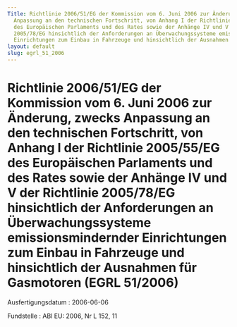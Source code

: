 ```yaml
---
Title: Richtlinie 2006/51/EG der Kommission vom 6. Juni 2006 zur Änderung, zwecks
  Anpassung an den technischen Fortschritt, von Anhang I der Richtlinie 2005/55/EG
  des Europäischen Parlaments und des Rates sowie der Anhänge IV und V der Richtlinie
  2005/78/EG hinsichtlich der Anforderungen an Überwachungssysteme emissionsmindernder
  Einrichtungen zum Einbau in Fahrzeuge und hinsichtlich der Ausnahmen für Gasmotoren
layout: default
slug: egrl_51_2006
---
```


# Richtlinie 2006/51/EG der Kommission vom 6. Juni 2006 zur Änderung, zwecks Anpassung an den technischen Fortschritt, von Anhang I der Richtlinie 2005/55/EG des Europäischen Parlaments und des Rates sowie der Anhänge IV und V der Richtlinie 2005/78/EG hinsichtlich der Anforderungen an Überwachungssysteme emissionsmindernder Einrichtungen zum Einbau in Fahrzeuge und hinsichtlich der Ausnahmen für Gasmotoren (EGRL 51/2006)

Ausfertigungsdatum
:   2006-06-06

Fundstelle
:   ABl EU: 2006, Nr L 152, 11

